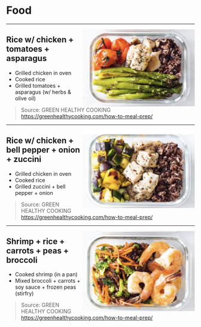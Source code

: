 # Food

---
<img align="right" width="300" src="https://raw.githubusercontent.com/mr-georgij/food/main/pics/Screenshot%202024-01-26%20at%2017.22.54.png">

## Rice w/ chicken + tomatoes + asparagus

* Grilled chicken in oven
* Cooked rice
* Grilled tomatoes + asparagus (w/ herbs & olive oil)

> Source: GREEN HEALTHY COOKING https://greenhealthycooking.com/how-to-meal-prep/

---
<img align="right" width="300" src="https://raw.githubusercontent.com/mr-georgij/food/main/pics/Screenshot%202024-01-26%20at%2017.27.11.png">

## Rice w/ chicken + bell pepper + onion + zuccini

* Grilled chicken in oven
* Cooked rice
* Grilled zuccini + bell pepper + onion

> Source: GREEN HEALTHY COOKING https://greenhealthycooking.com/how-to-meal-prep/


---
<img align="right" width="300" src="https://raw.githubusercontent.com/mr-georgij/food/main/pics/Screenshot%202024-01-26%20at%2017.27.00.png">

## Shrimp + rice + carrots + peas + broccoli

* Cooked shrimp (in a pan)
* Mixed broccoli + carrots + soy sauce + frozen peas (stirfry)

> Source: GREEN HEALTHY COOKING https://greenhealthycooking.com/how-to-meal-prep/
